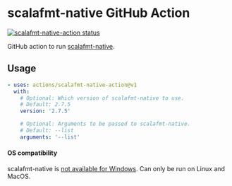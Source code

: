 # scalafmt-native GitHub Action

<a href="https://github.com/jrouly/scalafmt-native-action/actions"><img alt="scalafmt-native-action status" src="https://github.com/jrouly/scalafmt-native-action/workflows/CI/badge.svg"></a>

GitHub action to run [scalafmt-native](https://scalameta.org/scalafmt).

## Usage

```yaml
- uses: actions/scalafmt-native-action@v1
  with:
    # Optional: Which version of scalafmt-native to use.
    # Default: 2.7.5
    version: '2.7.5'

    # Optional: Arguments to be passed to scalafmt-native.
    # Default: --list
    arguments: '--list'
```

#### OS compatibility

scalafmt-native is [not available for Windows](https://github.com/scalameta/scalafmt/issues/1569).
Can only be run on Linux and MacOS.
